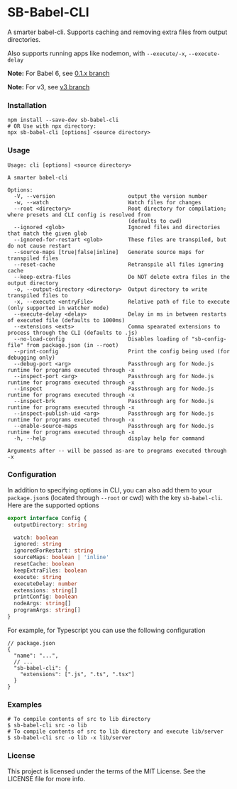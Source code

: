 # SB-Babel-CLI

A smarter babel-cli. Supports caching and removing extra files from output directories.

Also supports running apps like nodemon, with `--execute/-x`, `--execute-delay`

**Note:** For Babel 6, see [0.1.x branch](https://github.com/steelbrain/babel-cli/tree/0.1.x)

**Note:** For v3, see [v3 branch](https://github.com/steelbrain/babel-cli/tree/v3)

### Installation

```
npm install --save-dev sb-babel-cli
# OR Use with npx directory:
npx sb-babel-cli [options] <source directory>
```

### Usage

```
Usage: cli [options] <source directory>

A smarter babel-cli

Options:
  -V, --version                       output the version number
  -w, --watch                         Watch files for changes
  --root <directory>                  Root directory for compilation; where presets and CLI config is resolved from
                                      (defaults to cwd)
  --ignored <glob>                    Ignored files and directories that match the given glob
  --ignored-for-restart <glob>        These files are transpiled, but do not cause restart
  --source-maps [true|false|inline]   Generate source maps for transpiled files
  --reset-cache                       Retranspile all files ignoring cache
  --keep-extra-files                  Do NOT delete extra files in the output directory
  -o, --output-directory <directory>  Output directory to write transpiled files to
  -x, --execute <entryFile>           Relative path of file to execute (only supported in watcher mode)
  --execute-delay <delay>             Delay in ms in between restarts of executed file (defaults to 1000ms)
  --extensions <exts>                 Comma spearated extensions to process through the CLI (defaults to .js)
  --no-load-config                    Disables loading of "sb-config-file" from package.json (in --root)
  --print-config                      Print the config being used (for debugging only)
  --debug-port <arg>                  Passthrough arg for Node.js runtime for programs executed through -x
  --inspect-port <arg>                Passthrough arg for Node.js runtime for programs executed through -x
  --inspect                           Passthrough arg for Node.js runtime for programs executed through -x
  --inspect-brk                       Passthrough arg for Node.js runtime for programs executed through -x
  --inspect-publish-uid <arg>         Passthrough arg for Node.js runtime for programs executed through -x
  --enable-source-maps                Passthrough arg for Node.js runtime for programs executed through -x
  -h, --help                          display help for command

Arguments after -- will be passed as-are to programs executed through -x
```

### Configuration

In addition to specifying options in CLI, you can also add them to your `package.json`s (located through `--root` or cwd)
with the key `sb-babel-cli`. Here are the supported options

```typescript
export interface Config {
  outputDirectory: string

  watch: boolean
  ignored: string
  ignoredForRestart: string
  sourceMaps: boolean | 'inline'
  resetCache: boolean
  keepExtraFiles: boolean
  execute: string
  executeDelay: number
  extensions: string[]
  printConfig: boolean
  nodeArgs: string[]
  programArgs: string[]
}
```

For example, for Typescript you can use the following configuration

```json5
// package.json
{
  "name": "...",
  // ...
  "sb-babel-cli": {
    "extensions": [".js", ".ts", ".tsx"]
  }
}
```

### Examples

```
# To compile contents of src to lib directory
$ sb-babel-cli src -o lib
# To compile contents of src to lib directory and execute lib/server
$ sb-babel-cli src -o lib -x lib/server
```

### License

This project is licensed under the terms of the MIT License. See the LICENSE file for more info.
